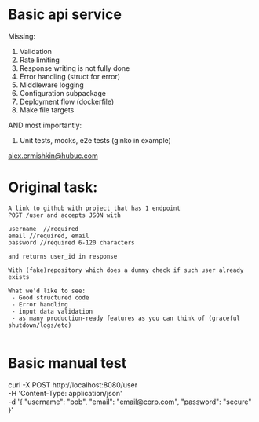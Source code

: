 # Basic api service

Missing:
1. Validation
2. Rate limiting
3. Response writing is not fully done
4. Error handling (struct for error)
5. Middleware logging
6. Configuration subpackage
7. Deployment flow (dockerfile)
8. Make file targets

AND most importantly:
1. Unit tests, mocks, e2e tests (ginko in example)


alex.ermishkin@hubuc.com

# Original task:
```
A link to github with project that has 1 endpoint 
POST /user and accepts JSON with

username  //required
email //required, email
password //required 6-120 characters

and returns user_id in response

With (fake)repository which does a dummy check if such user already exists

What we'd like to see:
 - Good structured code
 - Error handling
 - input data validation
 - as many production-ready features as you can think of (graceful shutdown/logs/etc)
 
 ```

# Basic manual test

 curl -X POST http://localhost:8080/user \
   -H 'Content-Type: application/json' \
   -d '{
  "username": "bob",
  "email": "email@corp.com",
  "password": "secure"
}'

